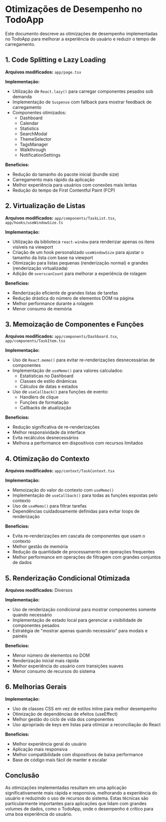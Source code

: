 # Otimizações de Desempenho no TodoApp

Este documento descreve as otimizações de desempenho implementadas no TodoApp para melhorar a experiência do usuário e reduzir o tempo de carregamento.

## 1. Code Splitting e Lazy Loading

**Arquivos modificados:** `app/page.tsx`

**Implementação:**
- Utilização de `React.lazy()` para carregar componentes pesados sob demanda
- Implementação de `Suspense` com fallback para mostrar feedback de carregamento
- Componentes otimizados:
  - Dashboard
  - Calendar
  - Statistics
  - SearchModal
  - ThemeSelector
  - TagsManager
  - Walkthrough
  - NotificationSettings

**Benefícios:**
- Redução do tamanho do pacote inicial (bundle size)
- Carregamento mais rápido da aplicação
- Melhor experiência para usuários com conexões mais lentas
- Redução do tempo de First Contentful Paint (FCP)

## 2. Virtualização de Listas

**Arquivos modificados:** `app/components/TaskList.tsx`, `app/hooks/useWindowSize.ts`

**Implementação:**
- Utilização da biblioteca `react-window` para renderizar apenas os itens visíveis na viewport
- Criação de um hook personalizado `useWindowSize` para ajustar o tamanho da lista com base na viewport
- Otimização para listas pequenas (renderização normal) e grandes (renderização virtualizada)
- Adição de `overscanCount` para melhorar a experiência de rolagem

**Benefícios:**
- Renderização eficiente de grandes listas de tarefas
- Redução drástica do número de elementos DOM na página
- Melhor performance durante a rolagem
- Menor consumo de memória

## 3. Memoização de Componentes e Funções

**Arquivos modificados:** `app/components/Dashboard.tsx`, `app/components/TaskItem.tsx`

**Implementação:**
- Uso de `React.memo()` para evitar re-renderizações desnecessárias de componentes
- Implementação de `useMemo()` para valores calculados:
  - Estatísticas no Dashboard
  - Classes de estilo dinâmicas
  - Cálculos de datas e estados
- Uso de `useCallback()` para funções de evento:
  - Handlers de clique
  - Funções de formatação
  - Callbacks de atualização

**Benefícios:**
- Redução significativa de re-renderizações
- Melhor responsividade da interface
- Evita recálculos desnecessários
- Melhora a performance em dispositivos com recursos limitados

## 4. Otimização do Contexto

**Arquivos modificados:** `app/context/TaskContext.tsx`

**Implementação:**
- Memoização do valor do contexto com `useMemo()`
- Implementação de `useCallback()` para todas as funções expostas pelo contexto
- Uso de `useMemo()` para filtrar tarefas
- Dependências cuidadosamente definidas para evitar loops de renderização

**Benefícios:**
- Evita re-renderizações em cascata de componentes que usam o contexto
- Melhor gestão de memória
- Redução da quantidade de processamento em operações frequentes
- Melhor performance em operações de filtragem com grandes conjuntos de dados

## 5. Renderização Condicional Otimizada

**Arquivos modificados:** Diversos

**Implementação:**
- Uso de renderização condicional para mostrar componentes somente quando necessário
- Implementação de estado local para gerenciar a visibilidade de componentes pesados
- Estratégia de "mostrar apenas quando necessário" para modais e painéis

**Benefícios:**
- Menor número de elementos no DOM
- Renderização inicial mais rápida
- Melhor experiência do usuário com transições suaves
- Menor consumo de recursos do sistema

## 6. Melhorias Gerais

**Implementação:**
- Uso de classes CSS em vez de estilos inline para melhor desempenho
- Otimização de dependências de efeitos (useEffect)
- Melhor gestão do ciclo de vida dos componentes
- Uso apropriado de keys em listas para otimizar a reconciliação do React

**Benefícios:**
- Melhor experiência geral do usuário
- Aplicação mais responsiva
- Melhor compatibilidade com dispositivos de baixa performance
- Base de código mais fácil de manter e escalar

## Conclusão

As otimizações implementadas resultam em uma aplicação significativamente mais rápida e responsiva, melhorando a experiência do usuário e reduzindo o uso de recursos do sistema. Estas técnicas são particularmente importantes para aplicações que lidam com grandes volumes de dados, como o TodoApp, onde o desempenho é crítico para uma boa experiência do usuário. 